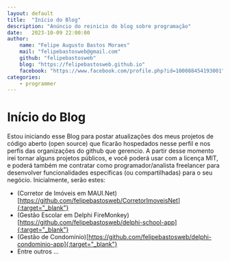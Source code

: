 ```yaml
---
layout: default
title:  "Início do Blog"
description: "Anúncio do reinicio do blog sobre programação"
date:   2023-10-09 22:00:00
author: 
    name: "Felipe Augusto Bastos Moraes"
    mail: "felipebastosweb@gmail.com"
    github: "felipebastosweb"
    blog: "https://felipebastosweb.github.io"
    facebook: "https://www.facebook.com/profile.php?id=100088454193001"
categories: 
    - programmer
---
```


# Início do Blog

Estou iniciando esse Blog para postar atualizações dos meus projetos de código aberto (open source) que ficarão hospedados nesse perfil e nos perfis das organizações do github que gerencio. A partir desse momento irei tornar alguns projetos públicos, e você poderá usar com a licença MIT, e poderá também me contratar como programador/analista freelancer para desenvolver funcionalidades específicas (ou compartilhadas) para o seu negócio. Inicialmente, serão estes:

 * (Corretor de Imóveis em MAUI.Net)[https://github.com/felipebastosweb/CorretorImoveisNet]{:target="_blank"}
 * (Gestão Escolar em Delphi FireMonkey)[https://github.com/felipebastosweb/delphi-school-app]{:target="_blank"}
 * (Gestão de Condomínio)[https://github.com/felipebastosweb/delphi-condominio-app]{:target="_blank"}
 * Entre outros ...



